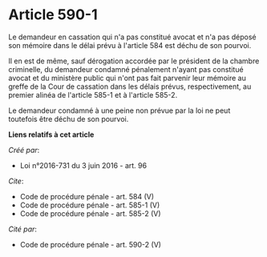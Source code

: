 # Article 590-1

Le demandeur en cassation qui n'a pas constitué avocat et n'a pas déposé son mémoire dans le délai prévu à l'article 584 est
déchu de son pourvoi. 

Il en est de même, sauf dérogation accordée par le président de la chambre criminelle, du demandeur condamné pénalement
n'ayant pas constitué avocat et du ministère public qui n'ont pas fait parvenir leur mémoire au greffe de la Cour de
cassation dans les délais prévus, respectivement, au premier alinéa de l'article 585-1 et à l'article 585-2. 

Le demandeur condamné à une peine non prévue par la loi ne peut toutefois être déchu de son pourvoi.

**Liens relatifs à cet article**

_Créé par_:

  - Loi n°2016-731 du 3 juin 2016 - art. 96

_Cite_:

  - Code de procédure pénale - art. 584 (V)
  - Code de procédure pénale - art. 585-1 (V)
  - Code de procédure pénale - art. 585-2 (V)

_Cité par_:

  - Code de procédure pénale - art. 590-2 (V)
